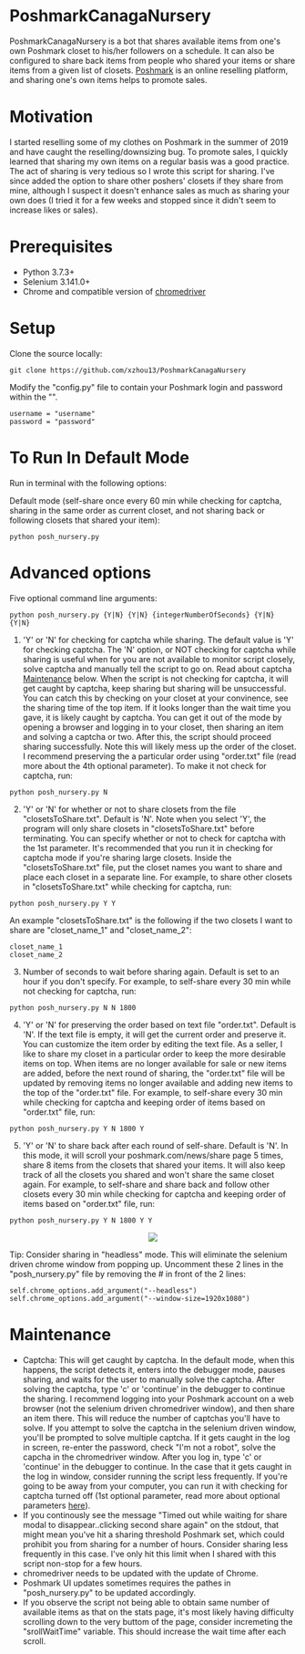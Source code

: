 # PoshmarkCanagaNursery
PoshmarkCanagaNursery is a bot that shares available items from one's own Poshmark closet to his/her followers on a schedule. It can also be configured to share back items from people who shared your items or share items from a given list of closets. <a href="https://www.poshmark.com">Poshmark</a> is an online reselling platform, and sharing one's own items helps to promote sales.

# Motivation
I started reselling some of my clothes on Poshmark in the summer of 2019 and have caught the reselling/downsizing bug. To promote sales, I quickly learned that sharing my own items on a regular basis was a good practice. The act of sharing is very tedious so I wrote this script for sharing. I've since added the option to share other poshers' closets if they share from mine, although I suspect it doesn't enhance sales as much as sharing your own does (I tried it for a few weeks and stopped since it didn't seem to increase likes or sales).

# Prerequisites
* Python 3.7.3+
* Selenium 3.141.0+
* Chrome and compatible version of <a href="https://chromedriver.chromium.org">chromedriver</a>

# Setup
Clone the source locally:
```
git clone https://github.com/xzhou13/PoshmarkCanagaNursery
```

Modify the "config.py" file to contain your Poshmark login and password within the "". 
```
username = "username"
password = "password"
```

# To Run In Default Mode
Run in terminal with the following options:

Default mode (self-share once every 60 min while checking for captcha, sharing in the same order as current closet, and not sharing back or following closets that shared your item):
```
python posh_nursery.py
```

# Advanced options
Five optional command line arguments:
```
python posh_nursery.py {Y|N} {Y|N} {integerNumberOfSeconds} {Y|N} {Y|N}
```

1. 'Y' or 'N' for checking for captcha while sharing. The default value is 'Y' for checking captcha. The 'N' option, or NOT checking for captcha while sharing is useful when for you are not available to monitor script closely, solve captcha and manually tell the script to go on. Read about captcha [Maintenance](#Maintenance) below. When the script is not checking for captcha, it will get caught by captcha, keep sharing but sharing will be unsuccessful. You can catch this by checking on your closet at your convinence, see the sharing time of the top item. If it looks longer than the wait time you gave, it is likely caught by captcha. You can get it out of the mode by opening a browser and logging in to your closet, then sharing an item and solving a captcha or two. After this, the script should proceed sharing successfully. Note this will likely mess up the order of the closet. I recommend preserving the a particular order using "order.txt" file (read more about the 4th optional parameter). 
To make it not check for captcha, run:
```
python posh_nursery.py N
```

2. 'Y' or 'N' for whether or not to share closets from the file "closetsToShare.txt". Default is 'N'. Note when you select 'Y', the program will only share closets in "closetsToShare.txt" before terminating. You can specify whether or not to check for captcha with the 1st parameter. It's recommended that you run it in checking for captcha mode if you're sharing large closets. Inside the "closetsToShare.txt" file, put the closet names you want to share and place each closet in a separate line. For example, to share other closets in "closetsToShare.txt" while checking for captcha, run:
```
python posh_nursery.py Y Y
```
An example "closetsToShare.txt" is the following if the two closets I want to share are "closet_name_1" and "closet_name_2":
```
closet_name_1
closet_name_2
```

3. Number of seconds to wait before sharing again. Default is set to an hour if you don't specify. For example, to self-share every 30 min while not checking for captcha, run:
```
python posh_nursery.py N N 1800
```

4. 'Y' or 'N' for preserving the order based on text file "order.txt". Default is 'N'. If the text file is empty, it will get the current order and preserve it. You can customize the item order by editing the text file. As a seller, I like to share my closet in a particular order to keep the more desirable items on top. When items are no longer available for sale or new items are added, before the next round of sharing, the "order.txt" file will be updated by removing items no longer available and adding new items to the top of the "order.txt" file. For example, to self-share every 30 min while checking for captcha and keeping order of items based on "order.txt" file, run:
```
python posh_nursery.py Y N 1800 Y
```

5. 'Y' or 'N' to share back after each round of self-share. Default is 'N'. In this mode, it will scroll your poshmark.com/news/share page 5 times, share 8 items from the closets that shared your items. It will also keep track of all the closets you shared and won't share the same closet again. For example, to self-share and share back and follow other closets every 30 min while checking for captcha and keeping order of items based on "order.txt" file, run:
```
python posh_nursery.py Y N 1800 Y Y
```

<p align="center">
  <img src="demo-image-01.gif">
</p>

Tip: Consider sharing in "headless" mode. This will eliminate the selenium driven chrome window from popping up. Uncomment these 2 lines in the "posh_nursery.py" file by removing the # in front of the 2 lines:
```
self.chrome_options.add_argument("--headless")
self.chrome_options.add_argument("--window-size=1920x1080")
```

# Maintenance
* Captcha: This will get caught by captcha. In the default mode, when this happens, the script detects it, enters into the debugger mode, pauses sharing, and waits for the user to manually solve the captcha. After solving the captcha, type 'c' or 'continue' in the debugger to continue the sharing. I recommend logging into your Poshmark account on a web browser (not the selenium driven chromedriver window), and then share an item there. This will reduce the number of captchas you'll have to solve. If you attempt to solve the captcha in the selenium driven window, you'll be prompted to solve multiple captcha. If it gets caught in the log in screen, re-enter the password, check "I'm not a robot", solve the capcha in the chromedriver window. After you log in, type 'c' or 'continue' in the debugger to continue. In the case that it gets caught in the log in window, consider running the script less frequently. If you're going to be away from your computer, you can run it with checking for captcha turned off (1st optional parameter, read more about optional parameters [here](#Advanced-options)). 
* If you continously see the message "Timed out while waiting for share modal to disappear..clicking second share again" on the stdout, that might mean you've hit a sharing threshold Poshmark set, which could prohibit you from sharing for a number of hours. Consider sharing less frequently in this case. I've only hit this limit when I shared with this script non-stop for a few hours. 
* chromedriver needs to be updated with the update of Chrome.
* Poshmark UI updates sometimes requires the pathes in "posh_nursery.py" to be updated accordingly.
* If you observe the script not being able to obtain same number of available items as that on the stats page, it's most likely having difficulty scrolling down to the very buttom of the page, consider incremeting the "srollWaitTime" variable. This should increase the wait time after each scroll.
